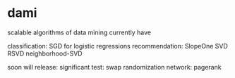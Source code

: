 dami
====

scalable algorithms of data mining
currently have 

classification: 
	SGD for logistic regressions
recommendation:
	SlopeOne
	SVD
	RSVD
	neighborhood-SVD
	
soon will release:
significant test:
	swap randomization
network:
	pagerank
